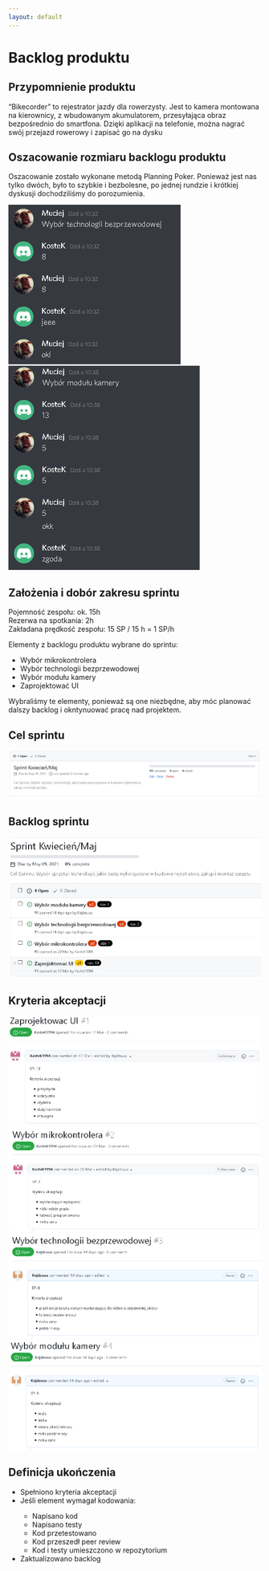 ```yaml
---
layout: default
---
```

<h1>Backlog produktu</h1>

<h2>Przypomnienie produktu</h2>
<p>“Bikecorder” to rejestrator jazdy dla rowerzysty. Jest to kamera montowana na kierownicy, z wbudowanym akumulatorem, przesyłająca obraz bezpośrednio do smartfona. Dzięki aplikacji na telefonie, można nagrać swój przejazd rowerowy i zapisać go na dysku</p>

<h2>Oszacowanie rozmiaru backlogu produktu</h2>
<p>Oszacowanie zostało wykonane metodą Planning Poker. Ponieważ jest nas tylko dwóch, było to szybkie i bezbolesne, po jednej rundzie i krótkiej dyskusji dochodziliśmy do porozumienia.</p>
<img src="pics/poker.PNG"/><br />
<img src="pics/poker2.PNG"/>

<h2>Założenia i dobór zakresu sprintu </h2>
<p>Pojemność zespołu: ok. 15h<br />
Rezerwa na spotkania: 2h<br />
Zakładana prędkość zespołu: 15 SP / 15 h = 1 SP/h</p>
<p>Elementy z backlogu produktu wybrane do sprintu:
<ul>
    <li>Wybór mikrokontrolera</li>
    <li>Wybór technologii bezprzewodowej</li>
    <li>Wybór modułu kamery</li>
    <li>Zaprojektować UI</li>
</ul>
Wybraliśmy te elementy, ponieważ są one niezbędne, aby móc planować dalszy backlog i okntynuować pracę nad projektem.
</p>

<h2>Cel sprintu</h2>
<img src="pics/cel_sprintu.PNG" />

<h2>Backlog sprintu</h2>
<div><img src="pics/backlog_sprintu.PNG"/><div>

<h2>Kryteria akceptacji</h2>
<div>
    <img src="pics/sprint1.PNG"/>
    <img src="pics/sprint2.PNG"/>
    <img src="pics/sprint3.PNG"/>
    <img src="pics/sprint4.PNG"/>
<div>

<h2>Definicja ukończenia</h2>
<ul>
    <li>Spełniono kryteria akceptacji</li>
    <li>Jeśli element wymagał kodowania:</li>
        <ul>
            <li>Napisano kod</li>
            <li>Napisano testy</li>
            <li>Kod przetestowano</li>
            <li>Kod przeszedł peer review</li>
            <li>Kod i testy umieszczono w repozytorium</li>
        </ul>
    <li>Zaktualizowano backlog</li>
</ul>
